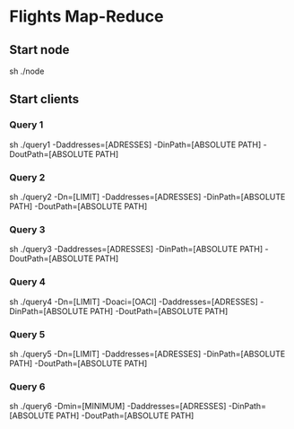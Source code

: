 # Flights Map-Reduce

## Start node
sh ./node

## Start clients
### Query 1
sh ./query1 -Daddresses=[ADRESSES] -DinPath=[ABSOLUTE PATH] -DoutPath=[ABSOLUTE PATH] 

### Query 2
sh ./query2 -Dn=[LIMIT] -Daddresses=[ADRESSES] -DinPath=[ABSOLUTE PATH] -DoutPath=[ABSOLUTE PATH] 

### Query 3
sh ./query3 -Daddresses=[ADRESSES] -DinPath=[ABSOLUTE PATH] -DoutPath=[ABSOLUTE PATH] 

### Query 4
sh ./query4 -Dn=[LIMIT] -Doaci=[OACI] -Daddresses=[ADRESSES] -DinPath=[ABSOLUTE PATH] -DoutPath=[ABSOLUTE PATH] 

### Query 5
sh ./query5 -Dn=[LIMIT] -Daddresses=[ADRESSES] -DinPath=[ABSOLUTE PATH] -DoutPath=[ABSOLUTE PATH] 

### Query 6
sh ./query6 -Dmin=[MINIMUM] -Daddresses=[ADRESSES] -DinPath=[ABSOLUTE PATH] -DoutPath=[ABSOLUTE PATH] 
